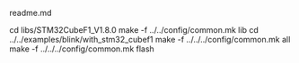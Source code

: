 readme.md

cd libs/STM32CubeF1_V1.8.0
make -f ../../config/common.mk lib
cd ../../examples/blink/with_stm32_cubef1
make -f ../../../config/common.mk all
make -f ../../../config/common.mk flash

